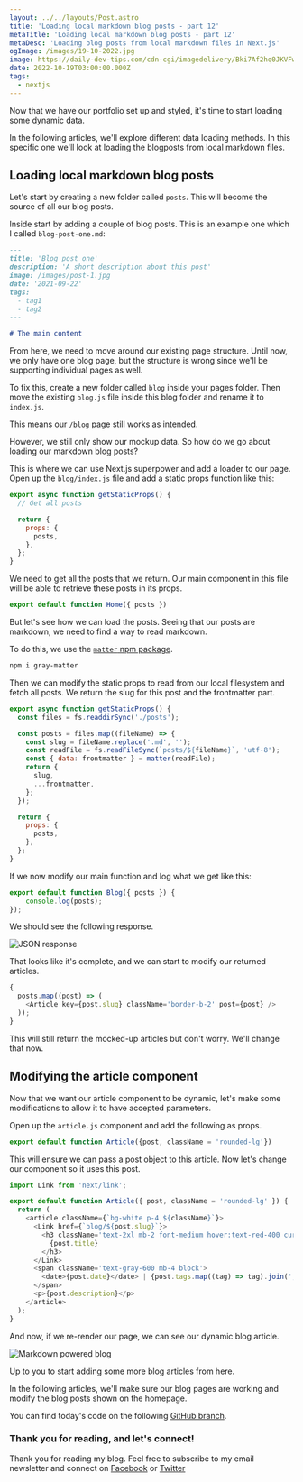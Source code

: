 ```yaml
---
layout: ../../layouts/Post.astro
title: 'Loading local markdown blog posts - part 12'
metaTitle: 'Loading local markdown blog posts - part 12'
metaDesc: 'Loading blog posts from local markdown files in Next.js'
ogImage: /images/19-10-2022.jpg
image: https://daily-dev-tips.com/cdn-cgi/imagedelivery/Bki7Af2hq0JKVFw1XYYMQg/b60154ba-6d4f-45a0-a43c-aa7c3f93cc00
date: 2022-10-19T03:00:00.000Z
tags:
  - nextjs
---
```


Now that we have our portfolio set up and styled, it's time to start loading some dynamic data.

In the following articles, we'll explore different data loading methods.
In this specific one we'll look at loading the blogposts from local markdown files.

## Loading local markdown blog posts

Let's start by creating a new folder called `posts`. This will become the source of all our blog posts.

Inside start by adding a couple of blog posts. This is an example one which I called `blog-post-one.md`:

```md
---
title: 'Blog post one'
description: 'A short description about this post'
image: /images/post-1.jpg
date: '2021-09-22'
tags:
  - tag1
  - tag2
---

# The main content
```

From here, we need to move around our existing page structure. Until now, we only have one blog page, but the structure is wrong since we'll be supporting individual pages as well.

To fix this, create a new folder called `blog` inside your pages folder.
Then move the existing `blog.js` file inside this blog folder and rename it to `index.js`.

This means our `/blog` page still works as intended.

However, we still only show our mockup data.
So how do we go about loading our markdown blog posts?

This is where we can use Next.js superpower and add a loader to our page.
Open up the `blog/index.js` file and add a static props function like this:

```js
export async function getStaticProps() {
  // Get all posts

  return {
    props: {
      posts,
    },
  };
}
```

We need to get all the posts that we return.
Our main component in this file will be able to retrieve these posts in its props.

```js
export default function Home({ posts })
```

But let's see how we can load the posts.
Seeing that our posts are markdown, we need to find a way to read markdown.

To do this, we use the [`matter` npm package](https://www.npmjs.com/package/gray-matter).

```bash
npm i gray-matter
```

Then we can modify the static props to read from our local filesystem and fetch all posts.
We return the slug for this post and the frontmatter part.

```js
export async function getStaticProps() {
  const files = fs.readdirSync('./posts');

  const posts = files.map((fileName) => {
    const slug = fileName.replace('.md', '');
    const readFile = fs.readFileSync(`posts/${fileName}`, 'utf-8');
    const { data: frontmatter } = matter(readFile);
    return {
      slug,
      ...frontmatter,
    };
  });

  return {
    props: {
      posts,
    },
  };
}
```

If we now modify our main function and log what we get like this:

```js
export default function Blog({ posts }) {
    console.log(posts);
});
```

We should see the following response.

![JSON response](https://cdn.hashnode.com/res/hashnode/image/upload/v1665294425017/gXJtVWE9Q.png)

That looks like it's complete, and we can start to modify our returned articles.

```js
{
  posts.map((post) => (
    <Article key={post.slug} className='border-b-2' post={post} />
  ));
}
```

This will still return the mocked-up articles but don't worry. We'll change that now.

## Modifying the article component

Now that we want our article component to be dynamic, let's make some modifications to allow it to have accepted parameters.

Open up the `article.js` component and add the following as props.

```js
export default function Article({post, className = 'rounded-lg'})
```

This will ensure we can pass a post object to this article.
Now let's change our component so it uses this post.

```js
import Link from 'next/link';

export default function Article({ post, className = 'rounded-lg' }) {
  return (
    <article className={`bg-white p-4 ${className}`}>
      <Link href={`blog/${post.slug}`}>
        <h3 className='text-2xl mb-2 font-medium hover:text-red-400 cursor-pointer'>
          {post.title}
        </h3>
      </Link>
      <span className='text-gray-600 mb-4 block'>
        <date>{post.date}</date> | {post.tags.map((tag) => tag).join(', ')}
      </span>
      <p>{post.description}</p>
    </article>
  );
}
```

And now, if we re-render our page, we can see our dynamic blog article.

![Markdown powered blog](https://cdn.hashnode.com/res/hashnode/image/upload/v1665295809801/jp7Ti3FSv.png)

Up to you to start adding some more blog articles from here.

In the following articles, we'll make sure our blog pages are working and modify the blog posts shown on the homepage.

You can find today's code on the following [GitHub branch](https://github.com/rebelchris/next-portfolio/tree/part-11).

### Thank you for reading, and let's connect!

Thank you for reading my blog. Feel free to subscribe to my email newsletter and connect on [Facebook](https://www.facebook.com/DailyDevTipsBlog) or [Twitter](https://twitter.com/DailyDevTips1)
